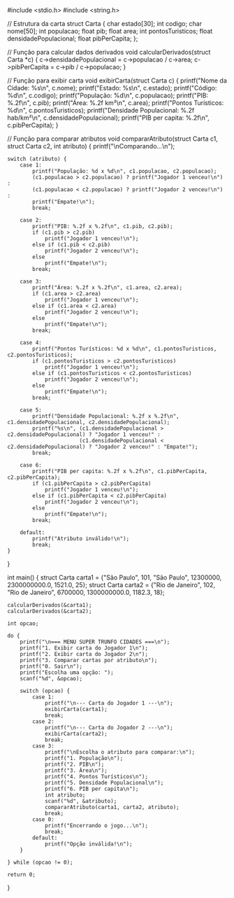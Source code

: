 #include <stdio.h>
#include <string.h>

// Estrutura da carta
struct Carta {
    char estado[30];
    int codigo;
    char nome[50];
    int populacao;
    float pib;
    float area;
    int pontosTuristicos;
    float densidadePopulacional;
    float pibPerCapita;
};

// Função para calcular dados derivados
void calcularDerivados(struct Carta *c) {
    c->densidadePopulacional = c->populacao / c->area;
    c->pibPerCapita = c->pib / c->populacao;
}

// Função para exibir carta
void exibirCarta(struct Carta c) {
    printf("Nome da Cidade: %s\n", c.nome);
    printf("Estado: %s\n", c.estado);
    printf("Código: %d\n", c.codigo);
    printf("População: %d\n", c.populacao);
    printf("PIB: %.2f\n", c.pib);
    printf("Área: %.2f km²\n", c.area);
    printf("Pontos Turísticos: %d\n", c.pontosTuristicos);
    printf("Densidade Populacional: %.2f hab/km²\n", c.densidadePopulacional);
    printf("PIB per capita: %.2f\n", c.pibPerCapita);
}

// Função para comparar atributos
void compararAtributo(struct Carta c1, struct Carta c2, int atributo) {
    printf("\nComparando...\n");

    switch (atributo) {
        case 1:
            printf("População: %d x %d\n", c1.populacao, c2.populacao);
            (c1.populacao > c2.populacao) ? printf("Jogador 1 venceu!\n") :
            (c1.populacao < c2.populacao) ? printf("Jogador 2 venceu!\n") :
            printf("Empate!\n");
            break;

        case 2:
            printf("PIB: %.2f x %.2f\n", c1.pib, c2.pib);
            if (c1.pib > c2.pib)
                printf("Jogador 1 venceu!\n");
            else if (c1.pib < c2.pib)
                printf("Jogador 2 venceu!\n");
            else
                printf("Empate!\n");
            break;

        case 3:
            printf("Área: %.2f x %.2f\n", c1.area, c2.area);
            if (c1.area > c2.area)
                printf("Jogador 1 venceu!\n");
            else if (c1.area < c2.area)
                printf("Jogador 2 venceu!\n");
            else
                printf("Empate!\n");
            break;

        case 4:
            printf("Pontos Turísticos: %d x %d\n", c1.pontosTuristicos, c2.pontosTuristicos);
            if (c1.pontosTuristicos > c2.pontosTuristicos)
                printf("Jogador 1 venceu!\n");
            else if (c1.pontosTuristicos < c2.pontosTuristicos)
                printf("Jogador 2 venceu!\n");
            else
                printf("Empate!\n");
            break;

        case 5:
            printf("Densidade Populacional: %.2f x %.2f\n", c1.densidadePopulacional, c2.densidadePopulacional);
            printf("%s\n", (c1.densidadePopulacional > c2.densidadePopulacional) ? "Jogador 1 venceu!" :
                           (c1.densidadePopulacional < c2.densidadePopulacional) ? "Jogador 2 venceu!" : "Empate!");
            break;

        case 6:
            printf("PIB per capita: %.2f x %.2f\n", c1.pibPerCapita, c2.pibPerCapita);
            if (c1.pibPerCapita > c2.pibPerCapita)
                printf("Jogador 1 venceu!\n");
            else if (c1.pibPerCapita < c2.pibPerCapita)
                printf("Jogador 2 venceu!\n");
            else
                printf("Empate!\n");
            break;

        default:
            printf("Atributo inválido!\n");
            break;
    }
}

int main() {
    struct Carta carta1 = {"São Paulo", 101, "São Paulo", 12300000, 2300000000.0, 1521.0, 25};
    struct Carta carta2 = {"Rio de Janeiro", 102, "Rio de Janeiro", 6700000, 1300000000.0, 1182.3, 18};

    calcularDerivados(&carta1);
    calcularDerivados(&carta2);

    int opcao;

    do {
        printf("\n=== MENU SUPER TRUNFO CIDADES ===\n");
        printf("1. Exibir carta do Jogador 1\n");
        printf("2. Exibir carta do Jogador 2\n");
        printf("3. Comparar cartas por atributo\n");
        printf("0. Sair\n");
        printf("Escolha uma opção: ");
        scanf("%d", &opcao);

        switch (opcao) {
            case 1:
                printf("\n--- Carta do Jogador 1 ---\n");
                exibirCarta(carta1);
                break;
            case 2:
                printf("\n--- Carta do Jogador 2 ---\n");
                exibirCarta(carta2);
                break;
            case 3:
                printf("\nEscolha o atributo para comparar:\n");
                printf("1. População\n");
                printf("2. PIB\n");
                printf("3. Área\n");
                printf("4. Pontos Turísticos\n");
                printf("5. Densidade Populacional\n");
                printf("6. PIB per capita\n");
                int atributo;
                scanf("%d", &atributo);
                compararAtributo(carta1, carta2, atributo);
                break;
            case 0:
                printf("Encerrando o jogo...\n");
                break;
            default:
                printf("Opção inválida!\n");
        }

    } while (opcao != 0);

    return 0;
}
